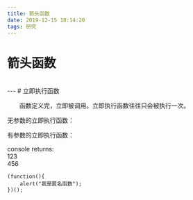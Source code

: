 ```yaml
---
title: 箭头函数
date: 2019-12-15 18:14:20
tags: 研究
---
```

# 箭头函数  




<br>
---
# 立即执行函数

&emsp;&emsp;函数定义完，立即被调用。立即执行函数往往只会被执行一次。

无参数的立即执行函数：



有参数的立即执行函数：




console returns:  
123  
456


    (function(){ 
        alert("我是匿名函数");
    })();